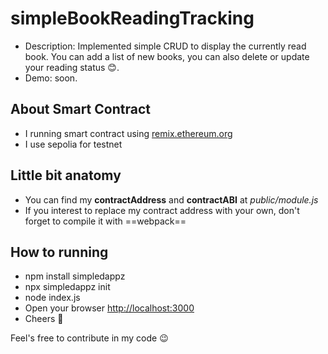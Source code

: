 # simpleBookReadingTracking
- Description: Implemented simple CRUD to display the currently read book. You can add a list of new books, you can also delete or update your reading status 😊. 
- Demo: soon.

## About Smart Contract
- I running smart contract using [remix.ethereum.org](https://remix.ethereum.org)
- I use sepolia for testnet

## Little bit anatomy
- You can find my **contractAddress** and **contractABI** at *public/module.js*
- If you interest to replace my contract address with your own, don't forget to compile it with ==webpack==

## How to running
- npm install simpledappz
- npx simpledappz init
- node index.js
- Open your browser [http://localhost:3000](http://localhost:3000)
- Cheers 🍻

Feel's free to contribute in my code 😉